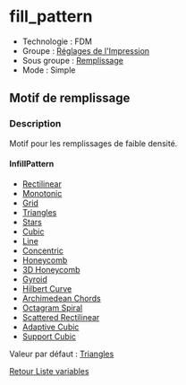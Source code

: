 # fill_pattern

* Technologie : FDM
* Groupe : [Réglages de l'Impression](../print_settings/print_settings.md)
* Sous groupe : [Remplissage](../print_settings/print_settings.md#remplissage) 
* Mode : Simple

## Motif de remplissage

### Description

Motif pour les remplissages de faible densité.

#### InfillPattern

 - [Rectilinear](../pattern/pattern_rectilinear.md)
 - [Monotonic](../pattern/pattern_monotonic.md)
 - [Grid](../pattern/pattern_grid.md)
 - [Triangles](../pattern/pattern_triangles.md)
 - [Stars](../pattern/pattern_stars.md)
 - [Cubic](../pattern/pattern_cubic.md)
 - [Line](../pattern/pattern_line.md)
 - [Concentric](../pattern/pattern_concentric.md)
 - [Honeycomb](../pattern/pattern_honeycomb.md)
 - [3D Honeycomb](../pattern/pattern_3dhoneycomb.md)
 - [Gyroid](../pattern/pattern_gyroid.md)
 - [Hilbert Curve](../pattern/pattern_hilbertcurve.md)
 - [Archimedean Chords](../pattern/pattern_archimedeanchords.md)
 - [Octagram Spiral](../pattern/pattern_octagramspiral.md)
 - [Scattered Rectilinear](../pattern/pattern_scatteredrectilinear.md)
 - [Adaptive Cubic](../pattern/pattern_adaptivecubic.md)
 - [Support Cubic](../pattern/pattern_supportcubic.md)

Valeur par défaut : [Triangles](../pattern/pattern_triangles.md)

[Retour Liste variables](variable_list.md)